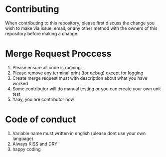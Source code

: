 # Contributing

When contributing to this repository, please first discuss the change you wish to make via issue,
email, or any other method with the owners of this repository before making a change. 

# Merge Request Proccess

1. Please ensure all code is running
2. Please remove any terminal print (for debug) except for logging
3. Create merge request must with description about what you have worked
4. Some contributor will do manual testing or you can create your own unit test
5. Yaay, you are contributor now

# Code of conduct

1. Variable name must written in english (please dont use your own language)
2. Always KISS and DRY
3. happy coding
